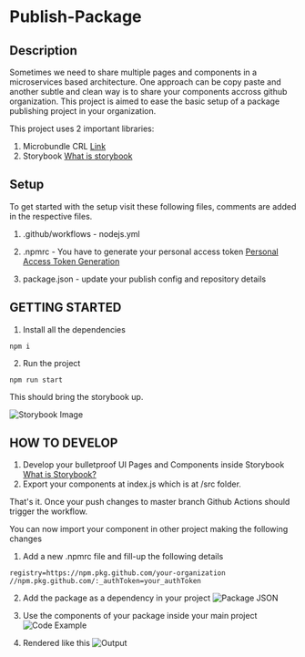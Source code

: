 # Publish-Package

## Description

Sometimes we need to share multiple pages and components in a microservices based architecture. One approach can be copy paste and another subtle and clean way is to share your components accross github organization. This project is aimed to ease the basic setup of a package publishing project in your organization. 

This project uses 2 important libraries:

1. Microbundle CRL [Link](https://www.npmjs.com/package/microbundle-crl)
2. Storybook [What is storybook](https://storybook.js.org/)



## Setup

To get started with the setup visit these following files, comments are added in the respective files.

1. .github/workflows - nodejs.yml

2. .npmrc - You have to generate your personal access token [Personal Access Token Generation](https://docs.github.com/en/github/authenticating-to-github/creating-a-personal-access-token)
3. package.json - update your publish config and repository details

## GETTING STARTED

1. Install all the dependencies

```
npm i

```

2. Run the project

```
npm run start

```

This should bring the storybook up.

![Storybook Image](https://i.ibb.co/Y3dJXBG/Screenshot-2021-03-23-at-8-49-33-AM.png)


## HOW TO DEVELOP

1. Develop your bulletproof UI Pages and Components inside Storybook [What is Storybook?](https://storybook.js.org/)
2. Export your components at index.js which is at /src folder.

That's it. 
Once your push changes to master branch Github Actions should trigger the workflow.

You can now import your component in other project making the following changes

1. Add a new .npmrc file and fill-up the following details

```
registry=https://npm.pkg.github.com/your-organization
//npm.pkg.github.com/:_authToken=your_authToken
```

2. Add the package as a dependency in your project
![Package JSON](https://i.ibb.co/3MhKzSw/Screenshot-2021-03-23-at-8-38-36-AM.png)

3. Use the components of your package inside your main project
![Code Example](https://i.ibb.co/W2qJDGH/Screenshot-2021-03-23-at-8-36-04-AM.png)

4. Rendered like this
![Output](https://i.ibb.co/3TZZ7H4/Screenshot-2021-03-23-at-8-45-53-AM.png)



